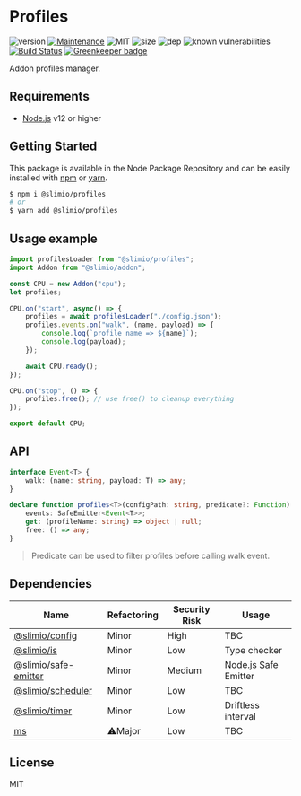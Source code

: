 # Profiles
![version](https://img.shields.io/badge/dynamic/json.svg?url=https://raw.githubusercontent.com/SlimIO/Profiles/master/package.json&query=$.version&label=Version)
[![Maintenance](https://img.shields.io/badge/Maintained%3F-yes-green.svg)](https://github.com/SlimIO/Profiles/commit-activity)
![MIT](https://img.shields.io/github/license/mashape/apistatus.svg)
![size](https://img.shields.io/github/languages/code-size/SlimIO/Profiles)
![dep](https://img.shields.io/david/SlimIO/Profiles)
![known vulnerabilities](https://img.shields.io/snyk/vulnerabilities/github/SlimIO/Profiles)
[![Build Status](https://travis-ci.com/SlimIO/Profiles.svg?branch=master)](https://travis-ci.com/SlimIO/Profiles) [![Greenkeeper badge](https://badges.greenkeeper.io/SlimIO/Profiles.svg)](https://greenkeeper.io/)

Addon profiles manager.

## Requirements
- [Node.js](https://nodejs.org/en/) v12 or higher

## Getting Started
This package is available in the Node Package Repository and can be easily installed with [npm](https://docs.npmjs.com/getting-started/what-is-npm) or [yarn](https://yarnpkg.com).

```bash
$ npm i @slimio/profiles
# or
$ yarn add @slimio/profiles
```

## Usage example
```js
import profilesLoader from "@slimio/profiles";
import Addon from "@slimio/addon";

const CPU = new Addon("cpu");
let profiles;

CPU.on("start", async() => {
    profiles = await profilesLoader("./config.json");
    profiles.events.on("walk", (name, payload) => {
        console.log(`profile name => ${name}`);
        console.log(payload);
    });

    await CPU.ready();
});

CPU.on("stop", () => {
    profiles.free(); // use free() to cleanup everything
});

export default CPU;
```

## API
```ts
interface Event<T> {
    walk: (name: string, payload: T) => any;
}

declare function profiles<T>(configPath: string, predicate?: Function) : {
    events: SafeEmitter<Event<T>>;
    get: (profileName: string) => object | null;
    free: () => any;
}
```

> Predicate can be used to filter profiles before calling walk event.

## Dependencies

|Name|Refactoring|Security Risk|Usage|
|---|---|---|---|
|[@slimio/config](https://github.com/SlimIO/Config#readme)|Minor|High|TBC|
|[@slimio/is](https://github.com/SlimIO/is)|Minor|Low|Type checker|
|[@slimio/safe-emitter](https://github.com/SlimIO/Safe-emitter)|Minor|Medium|Node.js Safe Emitter|
|[@slimio/scheduler](https://github.com/SlimIO/Scheduler#readme)|Minor|Low|TBC|
|[@slimio/timer](https://github.com/SlimIO/Timer)|Minor|Low|Driftless interval|
|[ms](https://github.com/zeit/ms#readme)|⚠️Major|Low|TBC|

## License
MIT
